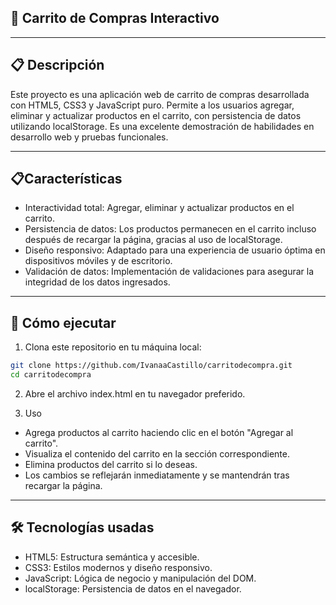 ## 🛒 Carrito de Compras Interactivo

---

## 📋 Descripción

Este proyecto es una aplicación web de carrito de compras desarrollada con HTML5, CSS3 y JavaScript puro. Permite a los usuarios agregar, eliminar y actualizar productos en el carrito, con persistencia de datos utilizando localStorage. Es una excelente demostración de habilidades en desarrollo web y pruebas funcionales.

---

## 📋Características

- Interactividad total: Agregar, eliminar y actualizar productos en el carrito.
- Persistencia de datos: Los productos permanecen en el carrito incluso después de recargar la página, gracias al uso de localStorage.
- Diseño responsivo: Adaptado para una experiencia de usuario óptima en dispositivos móviles y de escritorio.
- Validación de datos: Implementación de validaciones para asegurar la integridad de los datos ingresados.

---

## 🚀 Cómo ejecutar

1. Clona este repositorio en tu máquina local:

```bash
git clone https://github.com/IvanaaCastillo/carritodecompra.git
cd carritodecompra
```

2. Abre el archivo index.html en tu navegador preferido.

3. Uso

- Agrega productos al carrito haciendo clic en el botón "Agregar al carrito".
- Visualiza el contenido del carrito en la sección correspondiente.
- Elimina productos del carrito si lo deseas.
- Los cambios se reflejarán inmediatamente y se mantendrán tras recargar la página.

---

## 🛠️ Tecnologías usadas

- HTML5: Estructura semántica y accesible.
- CSS3: Estilos modernos y diseño responsivo.
- JavaScript: Lógica de negocio y manipulación del DOM.
- localStorage: Persistencia de datos en el navegador.
